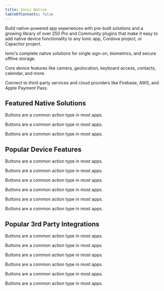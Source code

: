 ```yaml
---
title: Ionic Native
tableOfContents: false
---
```

<p class='intro'>Build native-powered app experiences with pre-built solutions and a growing library of over 250 Pro and Community plugins that make it easy to add native device functionality to any Ionic app, Cordova project, or Capactior project.</p>

<docs-cards class="static-width">
  <docs-card size="lg" header="Native solutions" href="" iconset="/docs/assets/icons/face-id.png,/docs/assets/icons/touch-id.png,/docs/assets/icons/auth0.png,/docs/assets/icons/active-directory.png">
    <p>Ionic’s complete native solutions for  single sign-on, biometrics, and secure offline storage.</p>
  </docs-card>
  <docs-card size="lg" header="Core Device Features" href="" iconset="/docs/assets/icons/camera.png,/docs/assets/icons/geolocation.png,/docs/assets/icons/file.png,/docs/assets/icons/keyboard.png">
    <p>Core device features like camera, geolocation, keyboard access, contacts, calendar, and more.</p>
  </docs-card>
  <docs-card size="lg" header="3rd Party Integrations" href="" iconset="/docs/assets/icons/aws-amplify.png,/docs/assets/icons/firebase.png,/docs/assets/icons/couchbase.png,/docs/assets/icons/apple-pay.png">
    <p>Connect to third-party services and cloud providers like Firebase, AWS, and Apple Payment Pass.</p>
  </docs-card>
</docs-cards>

## Featured Native Solutions

<docs-item-list class="static-width">
  <docs-item header="Identity Vault" href="/docs/enterprise/identity-vault" icon="/docs/assets/icons/logo-identity-vault.png" rounded="false">
    <p>Buttons are a common action type in most apps.</p>
  </docs-item>

  <docs-item header="Auth Connect" href="/docs/enterprise/auth-connect" icon="/docs/assets/icons/logo-auth-connect.png" rounded="false">
    <p>Buttons are a common action type in most apps.</p>
  </docs-item>

  <docs-item header="Secure Storage" href="/docs/enterprise/offline-storage" icon="/docs/assets/icons/logo-offline-storage.png" rounded="false">
    <p>Buttons are a common action type in most apps.</p>
  </docs-item>
</docs-item-list>

## Popular Device Features

<docs-item-list class="static-width">
  <docs-item header="Camera" href="/docs/enterprise/camera" icon="/docs/assets/icons/camera.png">
    <p>Buttons are a common action type in most apps.</p>
  </docs-item>
  
  <docs-item header="Keyboard" href="/docs/enterprise/keyboard" icon="/docs/assets/icons/keyboard.png">
    <p>Buttons are a common action type in most apps.</p>
  </docs-item>
  
  <docs-item header="Calendar" href="/docs/enterprise/calendar" icon="/docs/assets/icons/calendar-icon.png">
    <p>Buttons are a common action type in most apps.</p>
  </docs-item>

  <docs-item header="Contacts" href="/docs/enterprise/contacts" icon="/docs/assets/icons/contacts-icon.png">
    <p>Buttons are a common action type in most apps.</p>
  </docs-item>

  <docs-item header="Geolocation" href="/docs/enterprise/geolocation" icon="/docs/assets/icons/geolocation.png">
    <p>Buttons are a common action type in most apps.</p>
  </docs-item>

  <docs-item header="File" href="/docs/enterprise/filesystem" icon="/docs/assets/icons/file.png">
    <p>Buttons are a common action type in most apps.</p>
  </docs-item>
</docs-item-list>

## Popular 3rd Party Integrations

<docs-item-list class="static-width">

  <docs-item header="Firebase" href="/docs/native/firebase" icon="/docs/assets/icons/firebase.png">
    <p>Buttons are a common action type in most apps.</p>
  </docs-item>

  <docs-item header="AWS Amplify" href="/docs/enterprise/aws-amplify" icon="/docs/assets/icons/aws-amplify.png">
    <p>Buttons are a common action type in most apps.</p>
  </docs-item>

  <docs-item header="Couchbase" href="/docs/enterprise/couchbase-lite" icon="/docs/assets/icons/couchbase.png">
    <p>Buttons are a common action type in most apps.</p>
  </docs-item>

  <docs-item header="Apple Payment Pass" href="/docs/enterprise/apple-payment-pass" icon="/docs/assets/icons/apple-wallet-icon.png">
    <p>Buttons are a common action type in most apps.</p>
  </docs-item>

  <docs-item header="Facebook" href="/docs/native/facebook" icon="/docs/assets/icons/facebook-icon.png">
    <p>Buttons are a common action type in most apps.</p>
  </docs-item>

  <docs-item header="Instagram" href="/docs/native/instagram" icon="/docs/assets/icons/instagram-icon.png">
    <p>Buttons are a common action type in most apps.</p>
  </docs-item>
</docs-item-list>